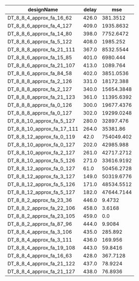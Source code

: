 | designName                 | delay | mse        |
| -------------------------- | ----- | ---------- |
| DT_8_8_4_approx_fa_16_62   | 426.0 | 381.3512   |
| DT_8_8_6_approx_fa_4_127   | 409.0 | 1935.8632  |
| DT_8_8_6_approx_fa_14_80   | 398.0 | 7752.6472  |
| DT_8_8_6_approx_fa_5_122   | 408.0 | 1985.252   |
| DT_8_8_8_approx_fa_21_111  | 367.0 | 8532.5544  |
| DT_8_8_6_approx_fa_15_85   | 401.0 | 6980.444   |
| DT_8_8_6_approx_fa_21_107  | 413.0 | 1089.764   |
| DT_8_8_6_approx_fa_84_58   | 402.0 | 3851.0536  |
| DT_8_8_8_approx_fa_2_126   | 331.0 | 18172.388  |
| DT_8_8_8_approx_fa_2_127   | 340.0 | 15654.3848 |
| DT_8_8_8_approx_fa_21_123  | 361.0 | 11395.6392 |
| DT_8_8_8_approx_fa_0_126   | 300.0 | 19677.4376 |
| DT_8_8_8_approx_fa_0_127   | 302.0 | 19299.0248 |
| DT_8_8_10_approx_fa_5_127  | 280.0 | 32897.476  |
| DT_8_8_10_approx_fa_17_111 | 264.0 | 35381.86   |
| DT_8_8_12_approx_fa_0_119  | 42.0  | 754049.402 |
| DT_8_8_10_approx_fa_0_127  | 202.0 | 42985.988  |
| DT_8_8_10_approx_fa_2_127  | 261.0 | 42717.2712 |
| DT_8_8_10_approx_fa_5_126  | 271.0 | 33616.9192 |
| DT_8_8_12_approx_fa_0_127  | 61.0  | 50456.2728 |
| DT_8_8_12_approx_fa_3_127  | 149.0 | 50319.6776 |
| DT_8_8_12_approx_fa_5_126  | 171.0 | 48534.5512 |
| DT_8_8_12_approx_fa_5_127  | 182.0 | 47644.7144 |
| DT_8_8_2_approx_fa_23_36   | 446.0 | 9.4732     |
| DT_8_8_2_approx_fa_22_106  | 458.0 | 3.6168     |
| DT_8_8_2_approx_fa_23_105  | 459.0 | 0.0        |
| DT_8_8_2_approx_fa_87_96   | 444.0 | 9.9084     |
| DT_8_8_4_approx_fa_3_106   | 435.0 | 285.892    |
| DT_8_8_4_approx_fa_3_111   | 436.0 | 169.956    |
| DT_8_8_4_approx_fa_19_108  | 443.0 | 59.8416    |
| DT_8_8_4_approx_fa_16_63   | 428.0 | 367.7128   |
| DT_8_8_4_approx_fa_21_122  | 437.0 | 78.9224    |
| DT_8_8_4_approx_fa_21_127  | 438.0 | 76.8936    |
